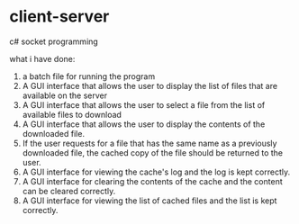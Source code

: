 # client-server
c# socket programming

what i have done:
1. a batch file for running the program
2. A GUI interface that allows the user to display the list of files that are available on the server
3. A GUI interface that allows the user to select a file from the list of available files to download
4. A GUI interface that allows the user to display the contents of the downloaded file.
5. If the user requests for a file that has the same name as a previously downloaded file, the cached copy of the file should be returned to the user.
6. A GUI interface for viewing the cache's log and the log is kept correctly.
7. A GUI interface for clearing the contents of the cache and the content can be cleared correctly.
8. A GUI interface for viewing the list of cached files and the list is kept correctly.
